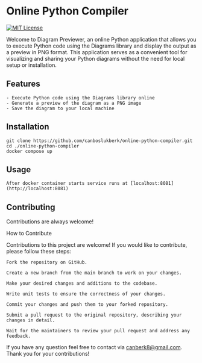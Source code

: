 # Online Python Compiler
[![MIT License](https://img.shields.io/badge/License-MIT-green.svg)](https://choosealicense.com/licenses/mit/) 


Welcome to Diagram Previewer, an online Python application that allows you to execute Python code using the Diagrams library and display the output as a preview in PNG format. This application serves as a convenient tool for visualizing and sharing your Python diagrams without the need for local setup or installation.

## Features

    - Execute Python code using the Diagrams library online
    - Generate a preview of the diagram as a PNG image
    - Save the diagram to your local machine

## Installation

    git clone https://github.com/canboslukberk/online-python-compiler.git
    cd ./online-python-compiler
    docker compose up 

## Usage
    After docker container starts service runs at [localhost:8081](http://localhost:8081)
    

## Contributing

Contributions are always welcome!

How to Contribute

Contributions to this project are welcome! If you would like to contribute, please follow these steps:

    Fork the repository on GitHub.

    Create a new branch from the main branch to work on your changes.

    Make your desired changes and additions to the codebase.

    Write unit tests to ensure the correctness of your changes.

    Commit your changes and push them to your forked repository.

    Submit a pull request to the original repository, describing your changes in detail.

    Wait for the maintainers to review your pull request and address any feedback.

If you have any question feel free to contact via canberk8@gmail.com. Thank you for your contributions!
